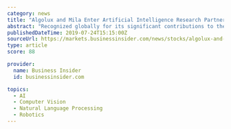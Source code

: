 ```yaml
---
category: news
title: "Algolux and Mila Enter Artificial Intelligence Research Partnership for Computer Vision"
abstract: "Recognized globally for its significant contributions to the field of deep learning, Mila has distinguished itself in the areas of language modelling, machine translation, object recognition and ..."
publishedDateTime: 2019-07-24T15:15:00Z
sourceUrl: https://markets.businessinsider.com/news/stocks/algolux-and-mila-enter-artificial-intelligence-research-partnership-for-computer-vision-1028381385
type: article
score: 88

provider:
  name: Business Insider
  id: businessinsider.com

topics:
  - AI
  - Computer Vision
  - Natural Language Processing
  - Robotics
---
```


